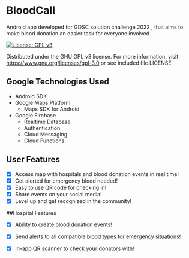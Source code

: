 # BloodCall
Android app developed for GDSC solution challenge 2022 , that aims to make blood donation an easier task for everyone involved.


[![License: GPL v3](https://img.shields.io/badge/License-GPLv3-blue.svg)](https://www.gnu.org/licenses/gpl-3.0)

Distributed under the GNU GPL v3 license.
For more information, visit https://www.gnu.org/licenses/gpl-3.0 or see included file LICENSE

## Google Technologies Used
- Android SDK
- Google Maps Platform
    - Maps SDK for Android
- Google Firebase
    - Realtime Database
    - Authentication
    - Cloud Messaging
    - Cloud Functions

## User Features
- [x] Access map with hospitals and blood donation events in real time!
- [x] Get alerted for emergency blood needed!
- [x] Easy to use QR code for checking in!
- [x] Share events on your social media!
- [x] Level up and get recognized in the community!

##Hospital Features
-[x] Ability to create blood donation events!
-[x] Send alerts to all compatible blood types for emergency situations!
-[x] In-app QR scanner to check your donators with!
  
